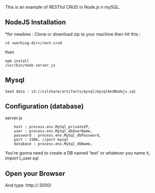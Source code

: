 This is an example of RESTful CRUD in Node.js n mySQL.


## NodeJS Installation
*for newbies : Clone or download zip to your machine then hit this :

    cd <working-dir>/rest-crud

then

    npm install
    /usr/bin/node server.js

## Mysql

    Seed data : s3://cxlshare/artifacts/mysql/mysqlAndNodejs.sql


## Configuration (database)
server.js

        host : process.env.MySql_privateIP,
        user : process.env.MySql_dbUserName,
        password : process.env.MySql_dbPassword,
        port : 3306, //port mysql
        database : process.env.MySql_dbName,	


	
You're gonna need to create a DB named 'test' or whatever you name it,  import t_user.sql


## Open your Browser
And type: http://<ip-address>:3000/
